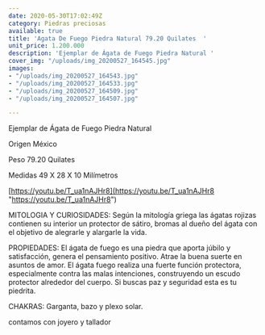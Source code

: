 ```yaml
---
date: 2020-05-30T17:02:49Z
category: Piedras preciosas
available: true
title: 'Agata De Fuego Piedra Natural 79.20 Quilates  '
unit_price: 1.200.000
description: 'Ejemplar de Ágata de Fuego Piedra Natural '
cover_img: "/uploads/img_20200527_164545.jpg"
images:
- "/uploads/img_20200527_164543.jpg"
- "/uploads/img_20200527_164533.jpg"
- "/uploads/img_20200527_164509.jpg"
- "/uploads/img_20200527_164507.jpg"

---
```

Ejemplar de Ágata de Fuego Piedra Natural 

Origen México 

Peso 79.20 Quilates 

Medidas 49 X 28 X 10 Milímetros

[https://youtu.be/T_ua1nAJHr8](https://youtu.be/T_ua1nAJHr8 "https://youtu.be/T_ua1nAJHr8")

MITOLOGIA Y CURIOSIDADES: Según la mitología griega las ágatas rojizas contienen su interior un protector de sátiro, bromas al dueño del ágata con el objetivo de alegrarle y alargarle la vida.

PROPIEDADES: El ágata de fuego es una piedra que aporta júbilo y satisfacción, genera el pensamiento positivo. Atrae la buena suerte en asuntos de amor. El ágata fuego realiza una fuerte función protectora, especialmente contra las malas intenciones, construyendo un escudo protector alrededor del cuerpo. Si buscas paz y seguridad esta es tu piedrita.

CHAKRAS: Garganta, bazo y plexo solar.

contamos con joyero y tallador